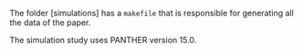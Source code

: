 The folder [simulations] has a `makefile` that is responsible for generating all
the data of the paper. 

The simulation study uses PANTHER version 15.0.

